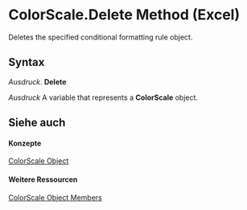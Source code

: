 
# ColorScale.Delete Method (Excel)

Deletes the specified conditional formatting rule object.


## Syntax

 _Ausdruck_. **Delete**

 _Ausdruck_ A variable that represents a **ColorScale** object.


## Siehe auch


#### Konzepte


[ColorScale Object](3982b041-9178-7a45-7453-c88963501a3c.md)
#### Weitere Ressourcen


[ColorScale Object Members](http://msdn.microsoft.com/library/e14df078-3af6-a32e-d66f-3410b7bdb4d4%28Office.15%29.aspx)